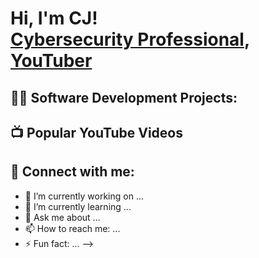 <h1>Hi, I'm CJ! <br/> <a href="URL">Cybersecurity Professional</a>, <a href="Youtube URL">YouTuber</a></h1>

<h2>👨‍💻 Software Development Projects:</h2>

<h2>📺 Popular YouTube Videos</h2>

<h2> 🤳 Connect with me:</h2>


[twitter]:
[youtube]:
[instagram]: 
[linkedin]:

- 🔭 I’m currently working on ...
- 🌱 I’m currently learning ...
- 💬 Ask me about ...
- 📫 How to reach me: ...
- ⚡ Fun fact: ...
-->
